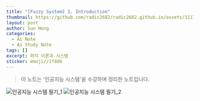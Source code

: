 ```yaml
---
title: "[Fuzzy System] 1. Introduction"
thumbnail: https://github.com/radic2682/radic2682.github.io/assets/11177959/49ec4f78-fa73-4200-a9de-e50764bb6965
layout: post
author: Sun Hong
categories:
  - Ai Note
  - Ai Study Note
tags: []
excerpt: 퍼지 이론과 시스템
sticker: emoji//1f4d6
---
```

> 이 노트는 '인공지능 시스템'을 수강하며 정리한 노트입니다.

![인공지능 시스템 필기_1](https://github.com/radic2682/radic2682.github.io/assets/11177959/49ec4f78-fa73-4200-a9de-e50764bb6965)
![인공지능 시스템 필기_2](https://github.com/radic2682/radic2682.github.io/assets/11177959/48bff66e-7286-40f8-8b44-5d4a5d9e836c)